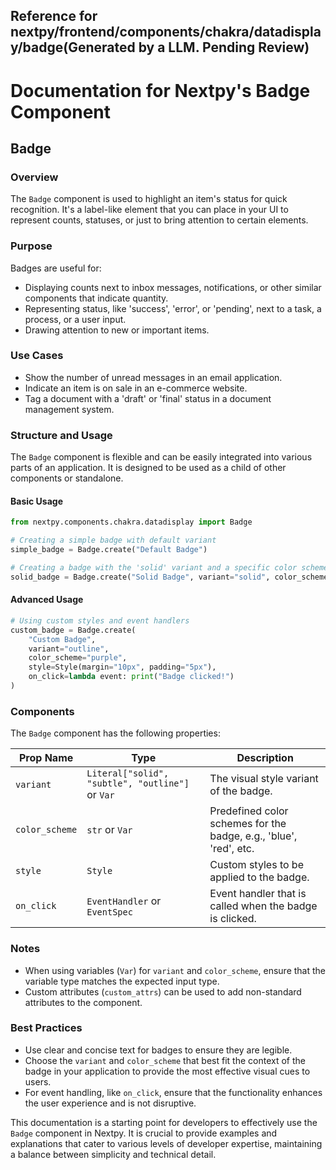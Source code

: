 ##  Reference for nextpy/frontend/components/chakra/datadisplay/badge(Generated by a LLM. Pending Review)

# Documentation for Nextpy's Badge Component

## Badge

### Overview
The `Badge` component is used to highlight an item's status for quick recognition. It's a label-like element that you can place in your UI to represent counts, statuses, or just to bring attention to certain elements.

### Purpose
Badges are useful for:
- Displaying counts next to inbox messages, notifications, or other similar components that indicate quantity.
- Representing status, like 'success', 'error', or 'pending', next to a task, a process, or a user input.
- Drawing attention to new or important items.

### Use Cases
- Show the number of unread messages in an email application.
- Indicate an item is on sale in an e-commerce website.
- Tag a document with a 'draft' or 'final' status in a document management system.

### Structure and Usage
The `Badge` component is flexible and can be easily integrated into various parts of an application. It is designed to be used as a child of other components or standalone.

#### Basic Usage
```python
from nextpy.components.chakra.datadisplay import Badge

# Creating a simple badge with default variant
simple_badge = Badge.create("Default Badge")

# Creating a badge with the 'solid' variant and a specific color scheme
solid_badge = Badge.create("Solid Badge", variant="solid", color_scheme="green")
```

#### Advanced Usage
```python
# Using custom styles and event handlers
custom_badge = Badge.create(
    "Custom Badge",
    variant="outline",
    color_scheme="purple",
    style=Style(margin="10px", padding="5px"),
    on_click=lambda event: print("Badge clicked!")
)
```

### Components
The `Badge` component has the following properties:

| Prop Name      | Type                                            | Description                                                         |
| -------------- | ----------------------------------------------- | ------------------------------------------------------------------- |
| `variant`      | `Literal["solid", "subtle", "outline"]` or `Var`| The visual style variant of the badge.                              |
| `color_scheme` | `str` or `Var`                                  | Predefined color schemes for the badge, e.g., 'blue', 'red', etc.   |
| `style`        | `Style`                                         | Custom styles to be applied to the badge.                           |
| `on_click`     | `EventHandler` or `EventSpec`                   | Event handler that is called when the badge is clicked.             |

### Notes
- When using variables (`Var`) for `variant` and `color_scheme`, ensure that the variable type matches the expected input type.
- Custom attributes (`custom_attrs`) can be used to add non-standard attributes to the component.

### Best Practices
- Use clear and concise text for badges to ensure they are legible.
- Choose the `variant` and `color_scheme` that best fit the context of the badge in your application to provide the most effective visual cues to users.
- For event handling, like `on_click`, ensure that the functionality enhances the user experience and is not disruptive.

This documentation is a starting point for developers to effectively use the `Badge` component in Nextpy. It is crucial to provide examples and explanations that cater to various levels of developer expertise, maintaining a balance between simplicity and technical detail.